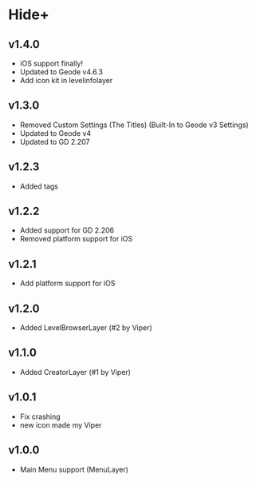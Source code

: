 # Hide+
## v1.4.0
* iOS support finally!
* Updated to Geode v4.6.3
* Add icon kit in levelinfolayer
## v1.3.0
* Removed Custom Settings (The Titles) (Built-In to Geode v3 Settings)
* Updated to Geode v4
* Updated to GD 2.207
## v1.2.3
* Added tags
## v1.2.2
* Added support for GD 2.206
* Removed platform support for iOS
## v1.2.1
* Add platform support for iOS
## v1.2.0
* Added LevelBrowserLayer (#2 by Viper)
## v1.1.0
* Added CreatorLayer (#1 by Viper)
## v1.0.1
* Fix crashing
* new icon made my Viper
## v1.0.0
* Main Menu support (MenuLayer)
